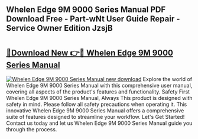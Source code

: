 ## Whelen Edge 9M 9000 Series Manual PDF Download Free - Part-wNt User Guide Repair - Service Owner Edition JzsjB

# <h2><a href="http://bc71623.oget.top/?id=Whelen+Edge+9M+9000+Series+Manual">🔗Download New 👉🔴 Whelen Edge 9M 9000 Series Manual</a></h2>

[![Whelen Edge 9M 9000 Series Manual new download](https://i.imgur.com/5g1atiW.png)](http://bc71623.oget.top/?id=Whelen+Edge+9M+9000+Series+Manual)
Explore the world of Whelen Edge 9M 9000 Series Manual with this comprehensive user manual, covering all aspects of the product's features and functionality. Safety First Whelen Edge 9M 9000 Series Manual, Always This product is designed with safety in mind. Please follow all safety precautions when operating it. This innovative Whelen Edge 9M 9000 Series Manual offers a comprehensive suite of features designed to streamline your workflow. Let's Get Started! Contact us today and let us Whelen Edge 9M 9000 Series Manual guide you through the process.
